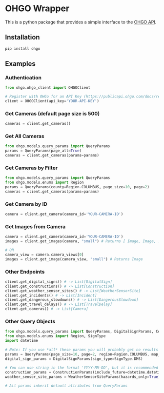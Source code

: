 # OHGO Wrapper

This is a python package that provides a simple interface to the [OHGO API](https://publicapi.ohgo.com/). 

## Installation
```bash
pip install ohgo
```

## Examples
### Authentication
```python
from ohgo.ohgo_client import OHGOClient

# Register with OHGo for an API Key (https://publicapi.ohgo.com/docs/registration)
client = OHGOClient(api_key='YOUR-API-KEY')
```

### Get Cameras (default page size is 500)
```python
cameras = client.get_cameras()
```

### Get All Cameras
```python
from ohgo.models.query_params import QueryParams
params = QueryParams(page_all=True)
cameras = client.get_cameras(params=params)
```

### Get Cameras by Filter
```python
from ohgo.models.query_params import QueryParams
from ohgo.models.enums import Region
params = QueryParams(county=Region.COLUMBUS, page_size=10, page=2)
cameras = client.get_cameras(params=params)
```

### Get Camera by ID
```python
camera = client.get_camera(camera_id='YOUR-CAMERA-ID')
```

### Get Images from Camera
```python
camera = client.get_camera(camera_id='YOUR-CAMERA-ID')
images = client.get_images(camera, "small") # Returns [ Image, Image, ... ]

# OR 
camera_view = camera.camera_views[0]
images = client.get_image(camera_view, "small") # Returns Image
```

### Other Endpoints
```python
client.get_digital_signs() # -> List[DigitalSign]
client.get_constructions() # -> List[Construction]
client.get_weather_sensor_sites() # -> List[WeatherSensorSite]
client.get_incidents() # -> List[Incident]
client.get_dangerous_slowdowns() # -> List[DangerousSlowdown]
client.get_travel_delays() # -> List[TravelDelay]
client.get_cameras() # -> List[Camera]
```

### Other Query Objects
```python
from ohgo.models.query_params import QueryParams, DigitalSignParams, ConstructionParams, WeatherSensorSiteParams
from ohgo.models.enums import Region, SignType
import datetime
    
# Note: If you use *all* these params you will probably get no results
params = QueryParams(page_size=10, page=2, region=Region.COLUMBUS, map_bounds_sw=(39.9612, -82.9988), map_bounds_ne=(40.0150, -82.8874), radius=(39.9612, -82.9988, 10))
digital_sign_params = DigitalSignParams(sign_type=SignType.DMS)
    
# You can use string in the format 'YYYY-MM-DD', but it is recommended to use datetime objects
construction_params = ConstructionParams(include_future=datetime.datetime.now(), future_only=datetime.datetime.now())
weather_sensor_site_params = WeatherSensorSiteParams(hazards_only=True)

# All params inherit default attributes from QueryParams
```